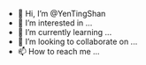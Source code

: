 - 👋 Hi, I’m @YenTingShan
- 👀 I’m interested in ...
- 🌱 I’m currently learning ...
- 💞️ I’m looking to collaborate on ...
- 📫 How to reach me ...

<!---
YenTingShan/YenTingShan is a ✨ special ✨ repository because its `README.md` (this file) appears on your GitHub profile.
You can click the Preview link to take a look at your changes.
--->
